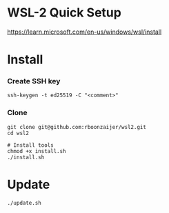 # WSL-2 Quick Setup

https://learn.microsoft.com/en-us/windows/wsl/install

# Install

### Create SSH key
```
ssh-keygen -t ed25519 -C "<comment>"
```

### Clone
```
git clone git@github.com:rboonzaijer/wsl2.git
cd wsl2

# Install tools
chmod +x install.sh
./install.sh
```

# Update

```
./update.sh
```
